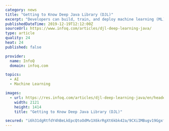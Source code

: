 ```yaml
---
category: news
title: "Getting to Know Deep Java Library (DJL)"
excerpt: "Developers can build, train, and deploy machine learning (ML) and deep learning (DL) models using Java and their favorite IDE DJL simplifies the use of deep learning (DL) frameworks and currently supports Apache MXNet The open-source nature of DJL should ..."
publishedDateTime: 2019-12-19T12:12:00Z
sourceUrl: https://www.infoq.com/articles/djl-deep-learning-java/
type: article
quality: 24
heat: 24
published: false

provider:
  name: InfoQ
  domain: infoq.com

topics:
  - AI
  - Machine Learning

images:
  - url: https://res.infoq.com/articles/djl-deep-learning-java/en/headerimage/Getting-to-Know-Deep-Java-Library-DJL-h-1576494726912.jpg
    width: 2121
    height: 1414
    title: "Getting to Know Deep Java Library (DJL)"

secured: "i6h31dgRtfdY4hBeLkEpcQtoOdMv1X6krRgXt6kbk42a/9CXiIMBugv19GgxfoKIpcMBEjib4voMrpTXGkUzD75JNUU+oSQEgMcaue6wY19c3EU18kO5bKXHQllje0A1mhz34DZYuTwntKcYF3ykSEDasiHYmiGL2ofRtyfMnuvpWnSHGz9hVdEtPkEKxTAhlhz1krjcxcADFuYTZCUI6L/TZg4Kr94iVbgXNk8rLyucgtBVR5lSPqER2J41eQ69FOuP2uY2hJmT1m4rO7o2Qg==;Lyrz/2fM0S2MwfUahYbt8Q=="
---
```


